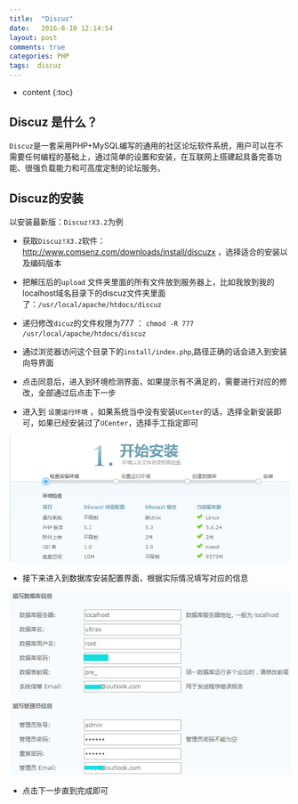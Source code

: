 ```yaml
---
title:  "Discuz"
date:   2016-8-10 12:14:54
layout: post
comments: true
categories: PHP
tags:  discuz
---
```


* content
{:toc}

## Discuz 是什么？

`Discuz`是一套采用PHP+MySQL编写的通用的社区论坛软件系统，用户可以在不需要任何编程的基础上，通过简单的设置和安装，在互联网上搭建起具备完善功能、很强负载能力和可高度定制的论坛服务。




## Discuz的安装

以安装最新版：`Discuz!X3.2`为例

- 获取`Discuz!X3.2`软件：http://www.comsenz.com/downloads/install/discuzx ，选择适合的安装以及编码版本

- 把解压后的`upload` 文件夹里面的所有文件放到服务器上，比如我放到我的localhost域名目录下的discuz文件夹里面了：`/usr/local/apache/htdocs/discuz`

- 递归修改`dicuz`的文件权限为777 ： `chmod -R 777 /usr/local/apache/htdocs/discuz`

- 通过浏览器访问这个目录下的`install/index.php`,路径正确的话会进入到安装向导界面


- 点击同意后，进入到环境检测界面，如果提示有不满足的，需要进行对应的修改，全部通过后点击下一步

- 进入到 `设置运行环境`  ，如果系统当中没有安装`UCenter`的话，选择全新安装即可，如果已经安装过了`UCenter`，选择手工指定即可

![img](/static/img/discuz1.jpg)

- 接下来进入到数据库安装配置界面，根据实际情况填写对应的信息

![img](/static/img/discuz2.jpg)

- 点击下一步直到完成即可 